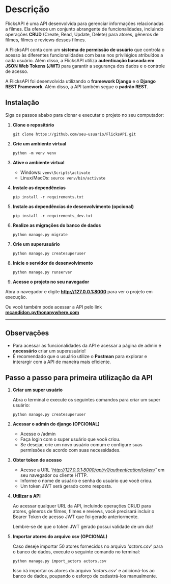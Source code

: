 # Descrição

FlicksAPI é uma API desenvolvida para gerenciar informações relacionadas a filmes. 
Ela oferece um conjunto abrangente de funcionalidades, incluindo operações **CRUD** (Create, Read, Update, Delete) para atores, gêneros de filmes, filmes e reviews desses filmes. 

A FlicksAPI conta com um **sistema de permissão de usuário** que controla o acesso às diferentes funcionalidades com base nos privilégios atribuídos a cada usuário.
Além disso, a FlicksAPI utiliza **autenticação baseada em JSON Web Tokens (JWT)** para garantir a segurança dos dados e o controle de acesso.

A FlicksAPI foi desenvolvida utilizando o **framework Django** e o **Django REST Framework**. 
Além disso, a API  também segue o **padrão REST**.

## Instalação

Siga os passos abaixo para clonar e executar o projeto no seu computador:

1. **Clone o repositório**
   
   ``` git clone https://github.com/seu-usuario/FlicksAPI.git ```

2. **Crie um ambiente virtual**
   
   ``` python -m venv venv ```

3. **Ative o ambiente virtual**
   
   - Windows: ``` venv\Scripts\activate ```
   - Linux/MacOs: ``` source venv/bin/activate ```

4. **Instale as dependências**
   
   ``` pip install -r requirements.txt ```

5. **Instale as dependências de desenvolvimento (opcional)**
   
   ``` pip install -r requirements_dev.txt ``` 

6. **Realize as migrações do banco de dados**
    
   ``` python manage.py migrate ```

7. **Crie um superusuário**
   
   ``` python manage.py createsuperuser ```

9. **Inicie o servidor de desenvolvimento**
    
   ``` python manage.py runserver ```

10. **Acesse o projeto no seu navegador**
    
   Abra o navegador e digite **http://127.0.0.1:8000** para ver o projeto em execução.

   Ou você também pode acessar a API pelo link **[mcandidon.pythonanywhere.com](https://mcandidon.pythonanywhere.com)**
   
---

## Observações

- Para acessar as funcionalidades da API e acessar a página de admin é **necessário** criar um superusuário!
- É recomendado que o usuário utilize o **Postman** para explorar e interargir com a API de maneira mais eficiente.

## Passo a passo para primeira utilização da API

1. **Criar um super usuário**
   
   Abra o terminal e execute os seguintes comandos para criar um super usuário:

   ``` python manage.py createsuperuser ```

2. **Acessar o admin do django (OPCIONAL)**
   - Acesse o /admin
   - Faça login com o super usuário que você criou.
   - Se desejar, crie um novo usuário comum e configure suas permissões de acordo com suas necessidades.

3. **Obter token de acesso**
   - Acesse a URL *'http://127.0.0.1:8000/api/v1/authentication/token/'* em seu navegador ou cliente HTTP.
   - Informe o nome de usuário e senha do usuário que você criou.
   - Um token JWT será gerado como resposta.

4. **Utilizar a API**
   
   Ao acessar qualquer URL da API, incluindo operações CRUD para atores, gêneros de filmes, filmes e reviews,
   você precisará incluir o Bearer Token de acesso JWT que foi gerado anteriormente.
   
   Lembre-se de que o token JWT gerado possui validade de um dia!

5. **Importar atores do arquivo csv (OPCIONAL)**
   
   Caso deseje importar 50 atores fornecidos no arquivo *'actors.csv'* para o banco de dados, execute o seguinte comando no terminal:
   
   ``` python manage.py import_actors actors.csv ```
   
   Isso irá importar os atores do arquivo *'actors.csv'* e adicioná-los ao banco de dados, poupando o esforço de cadastrá-los manualmente.
